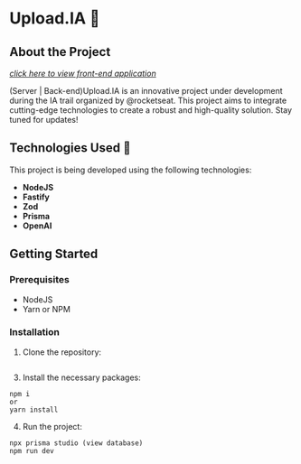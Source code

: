 

# Upload.IA 🤖

## About the Project
_[click here to view front-end application](https://github.com/joaopelisson/ReactJS_Upload.IA)_

(Server | Back-end)Upload.IA is an innovative project under development during the <NLW/> IA trail organized by @rocketseat. This project aims to integrate cutting-edge technologies to create a robust and high-quality solution. Stay tuned for updates!

## Technologies Used 🚀

This project is being developed using the following technologies:

- **NodeJS**
- **Fastify**
- **Zod**
- **Prisma**
- **OpenAI**

## Getting Started

### Prerequisites

- NodeJS
- Yarn or NPM

### Installation


1. Clone the repository: 

```
```

3. Install the necessary packages:
```
npm i
or
yarn install
```

4. Run the project:
````
npx prisma studio (view database)
npm run dev
````